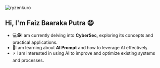 ![ryzenkuro](![yuta](https://github.com/ryzenkuro/ryzenkuro/main/img/223044.gif))


## Hi, I'm Faiz Baaraka Putra 😄


- 💻🕵️I am currently delving into **CyberSec**, exploring its concepts and practical applications.  
- 🧠I am learning about **AI Prompt** and how to leverage AI effectively.  
- ⚡ I am interested in using AI to improve and optimize existing systems and processes.  

